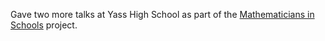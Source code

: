 Gave two more talks at Yass High School as part of the [Mathematicians in Schools](http://www.mathematiciansinschools.edu.au/) project.

